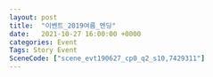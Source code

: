 ```yaml
---
layout: post
title:  "이벤트_2019여름_엔딩"
date:   2021-10-27 16:00:00 +0000
categories: Event
Tags: Story Event
SceneCode: ["scene_evt190627_cp0_q2_s10,7429311"]
---
```

